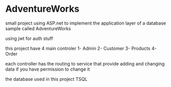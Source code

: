 # AdventureWorks

small project using ASP.net to implement the application layer of a database sample called AdventureWorks 

using jwt for auth stuff 

this project have 4 main controler 
1- Admin
2- Customer
3- Products
4- Order

each controller has the routing to service that provide adding and changing data if you have permission to change it 

the database used in this project TSQL  
